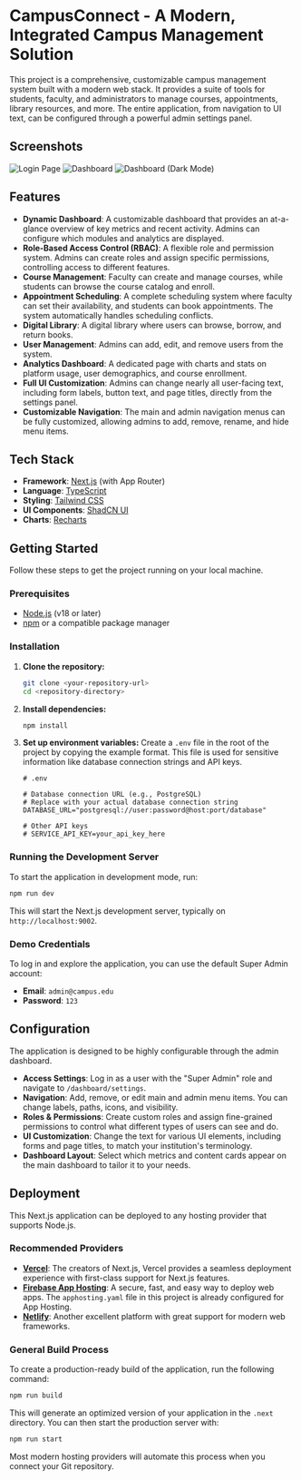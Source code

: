 # CampusConnect - A Modern, Integrated Campus Management Solution

This project is a comprehensive, customizable campus management system built with a modern web stack. It provides a suite of tools for students, faculty, and administrators to manage courses, appointments, library resources, and more. The entire application, from navigation to UI text, can be configured through a powerful admin settings panel.

## Screenshots

![Login Page](https://storage.googleapis.com/aifirebase/images/campus-connect-login.png "Login Page")
![Dashboard](https://storage.googleapis.com/aifirebase/images/campus-connect-dashboard.png "Dashboard")
![Dashboard (Dark Mode)](https://storage.googleapis.com/aifirebase/images/campus-connect-dashboard-dark.png "Dashboard (Dark Mode)")

## Features

- **Dynamic Dashboard**: A customizable dashboard that provides an at-a-glance overview of key metrics and recent activity. Admins can configure which modules and analytics are displayed.
- **Role-Based Access Control (RBAC)**: A flexible role and permission system. Admins can create roles and assign specific permissions, controlling access to different features.
- **Course Management**: Faculty can create and manage courses, while students can browse the course catalog and enroll.
- **Appointment Scheduling**: A complete scheduling system where faculty can set their availability, and students can book appointments. The system automatically handles scheduling conflicts.
- **Digital Library**: A digital library where users can browse, borrow, and return books.
- **User Management**: Admins can add, edit, and remove users from the system.
- **Analytics Dashboard**: A dedicated page with charts and stats on platform usage, user demographics, and course enrollment.
- **Full UI Customization**: Admins can change nearly all user-facing text, including form labels, button text, and page titles, directly from the settings panel.
- **Customizable Navigation**: The main and admin navigation menus can be fully customized, allowing admins to add, remove, rename, and hide menu items.

## Tech Stack

- **Framework**: [Next.js](https://nextjs.org/) (with App Router)
- **Language**: [TypeScript](https://www.typescriptlang.org/)
- **Styling**: [Tailwind CSS](https://tailwindcss.com/)
- **UI Components**: [ShadCN UI](https://ui.shadcn.com/)
- **Charts**: [Recharts](https://recharts.org/)

## Getting Started

Follow these steps to get the project running on your local machine.

### Prerequisites

- [Node.js](https://nodejs.org/) (v18 or later)
- [npm](https://www.npmjs.com/) or a compatible package manager

### Installation

1.  **Clone the repository:**
    ```bash
    git clone <your-repository-url>
    cd <repository-directory>
    ```

2.  **Install dependencies:**
    ```bash
    npm install
    ```

3.  **Set up environment variables:**
    Create a `.env` file in the root of the project by copying the example format. This file is used for sensitive information like database connection strings and API keys.

    ```
    # .env

    # Database connection URL (e.g., PostgreSQL)
    # Replace with your actual database connection string
    DATABASE_URL="postgresql://user:password@host:port/database"

    # Other API keys
    # SERVICE_API_KEY=your_api_key_here
    ```

### Running the Development Server

To start the application in development mode, run:

```bash
npm run dev
```

This will start the Next.js development server, typically on `http://localhost:9002`.

### Demo Credentials

To log in and explore the application, you can use the default Super Admin account:

- **Email**: `admin@campus.edu`
- **Password**: `123`

## Configuration

The application is designed to be highly configurable through the admin dashboard.

- **Access Settings**: Log in as a user with the "Super Admin" role and navigate to `/dashboard/settings`.
- **Navigation**: Add, remove, or edit main and admin menu items. You can change labels, paths, icons, and visibility.
- **Roles & Permissions**: Create custom roles and assign fine-grained permissions to control what different types of users can see and do.
- **UI Customization**: Change the text for various UI elements, including forms and page titles, to match your institution's terminology.
- **Dashboard Layout**: Select which metrics and content cards appear on the main dashboard to tailor it to your needs.

## Deployment

This Next.js application can be deployed to any hosting provider that supports Node.js.

### Recommended Providers

- **[Vercel](https://vercel.com/)**: The creators of Next.js, Vercel provides a seamless deployment experience with first-class support for Next.js features.
- **[Firebase App Hosting](https://firebase.google.com/docs/hosting)**: A secure, fast, and easy way to deploy web apps. The `apphosting.yaml` file in this project is already configured for App Hosting.
- **[Netlify](https://www.netlify.com/)**: Another excellent platform with great support for modern web frameworks.

### General Build Process

To create a production-ready build of the application, run the following command:

```bash
npm run build
```

This will generate an optimized version of your application in the `.next` directory. You can then start the production server with:

```bash
npm run start
```

Most modern hosting providers will automate this process when you connect your Git repository.
